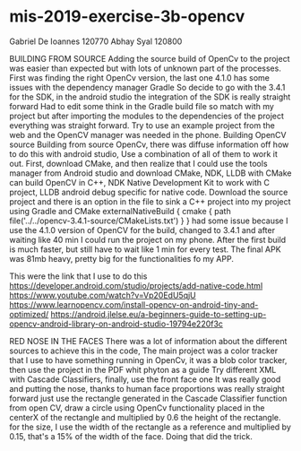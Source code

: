 # mis-2019-exercise-3b-opencv

Gabriel De Ioannes 120770 
Abhay Syal 120800

BUILDING FROM SOURCE
Adding the source build of OpenCv to the project was easier than expected but with lots of unknown part of the processes.
First was finding the right OpenCv version, the last one 4.1.0 has some issues with the dependency manager Gradle
So decide to go with the 3.4.1 for the SDK, in the android studio the integration of the SDK is really straight forward
Had to edit some think in the Gradle build file so match with my project but after importing the modules to 
the dependencies of the project everything was straight forward.
Try to use an example project from the web and the OpenCV manager was needed in the phone.
Building OpenCV source
Building from source OpenCv, there was diffuse information off how to do this with android studio,
Use a combination of all of them to work it out.
First, download CMake, and then realize that I could use the tools manager from Android studio and download
CMake, NDK, LLDB with CMake can build OpenCV in C++, NDK Native Development Kit to work with C project, LLDB android debug
specific for native code.
Download the source project and there is an option in the file to sink a C++ project into my project using Gradle and CMake
    externalNativeBuild {
        cmake {
            path file('../../opencv-3.4.1-source/CMakeLists.txt')
        }
    }
had some issue because I use the 4.1.0 version of OpenCV for the build, changed to 3.4.1 and after waiting like 40 min I
could run the project on my phone. After the first build is much faster, but still have to wait like 1 min for every test.
The final APK was 81mb heavy, pretty big for the functionalities fo my APP.

This were the link that I use to do this
https://developer.android.com/studio/projects/add-native-code.html
https://www.youtube.com/watch?v=Vp20EdU5qjU
https://www.learnopencv.com/install-opencv-on-android-tiny-and-optimized/
https://android.jlelse.eu/a-beginners-guide-to-setting-up-opencv-android-library-on-android-studio-19794e220f3c

RED NOSE IN THE FACES
There was a lot of information about the different sources to achieve this in the code,
The main project was a color tracker that I use to have something running in OpenCv, it was a blob color tracker, then use the project in the PDF whit phyton as a guide
Try different XML with Cascade Classifiers, finally, use the front face one
It was really good and putting the nose, thanks to human face proportions was really straight forward
just use the rectangle generated in the Cascade Classifier function from open CV, draw a circle using OpenCv functionality
placed in the centerX of the rectangle and multiplied by 0.6 the height of the rectangle. for the size, I use the width 
of the rectangle as a reference and multiplied by 0.15, that's a 15% of the width of the face.
Doing that did the trick.